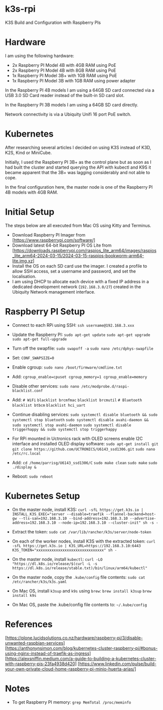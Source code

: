 # k3s-rpi

K3S Build and Configuration with Raspberry PIs

# Hardware

I am using the following hardware:

- 2x Raspberry PI Model 4B with 4GB RAM using PoE
- 2x Raspberry PI Model 4B with 8GB RAM using PoE
- 1x Raspberry PI Model 3B+ with 1GB RAM using PoE
- 1x Raspberry PI Model 3B with 1GB RAM using power adapter

In the Raspberry PI 4B models I am using a 64GB SD card connected via a USB 3.0 SD Card reader instead of the built-in SD card slot.

In the Raspberry PI 3B models I am using a 64GB SD card directly.

Network connectivity is via a Ubiquity Unifi 16 port PoE switch.

# Kubernetes

After researching several articles I decided on using K3S instead of K3D, K2S, Kind or MiniCube.

Initially, I used the Raspberry PI 3B+ as the control plane but as soon as I had built the cluster and started querying the API with kubectl and K9S it became apparent that the 3B+ was lagging considerably and not able to cope.

In the final configuration here, the master node is one of the Raspberry PI 4B models with 4GB RAM.

# Initial Setup

The steps below are all executed from Mac OS using Kitty and Terminus.

- Download Raspberry PI Imager from [https://www.raspberrypi.com/software/]
- Download latest 64-bit Raspberry PI OS Lite from [https://downloads.raspberrypi.com/raspios_lite_arm64/images/raspios_lite_arm64-2024-03-15/2024-03-15-raspios-bookworm-arm64-lite.img.xz]
- Install the OS on each SD card use the imager. I created a profile to allow SSH access, set a username and password, and set the localisation.
- I am using DHCP to allocate each device with a fixed IP address in a dedicated development network (`192.168.3.0/27`) created in the Ubiquity Network management interface.

# Raspberry PI Setup

- Connect to each RPi using SSH:
  `ssh username@192.168.3.xxx`

- Update the Raspberry PI:
  `sudo apt-get update`
  `sudo apt-get upgrade`
  `sudo apt-get full-upgrade`

- Turn off the swapfile:
  `sudo swapoff -a`
  `sudo nano /etc/dphys-swapfile`

- Set:
  `CONF_SWAPSIZE=0`

- Enable cgroup:
  `sudo nano /boot/firmware/cmdline.txt`

- Add:
  `cgroup_enable=cpuset cgroup_memory=1 cgroup_enable=memory`

- Disable other services:
  `sudo nano /etc/modprobe.d/raspi-blacklist.conf`

- Add:
  `# WiFi`
  `blacklist brcmfmac`
  `blacklist brcmutil`
  `# Bluetooth`
  `blacklist btbcm`
  `blacklist hci_uart`

- Continue disabling services:
  `sudo systemctl disable bluetooth && sudo systemctl stop bluetooth`
  `sudo systemctl disable avahi-daemon && sudo systemctl stop avahi-daemon`
  `sudo systemctl disable triggerhappy && sudo systemctl stop triggerhappy`

- For RPi mounted in Uctronics rack with OLED screens enable I2C interface and installed OLED display software:
  `sudo apt-get install git`
  `git clone https://github.com/UCTRONICS/U6143_ssd1306.git`
  `sudo nano /etc/rc.local`

- Add:
  `cd /home/parrisg/U6143_ssd1306/C`
  `sudo make clean`
  `sudo make`
  `sudo ./display &`

- Reboot:
  `sudo reboot`

# Kubernetes Setup

- On the master node, install K3S:
  `curl -sfL https://get.k3s.io | INSTALL_K3S_EXEC="server --disable=traefik --flannel-backend=host-gw --tls-san=192.168.3.10 --bind-address=192.168.3.10 --advertise-address=192.168.3.10 --node-ip=192.168.3.10 --cluster-init" sh -s -`

- Extract the token:
  `sudo cat /var/lib/rancher/k3s/server/node-token`

- On each of the worker nodes, install K3S with the extracted token:
  `curl -sfL https://get.k3s.io | K3S_URL=https://192.168.3.10:6443 K3S_TOKEN="xxxxxxxxxxxxxxxxxxxxxxxxxxxxxxx" sh -`

- On the master node, install `kubectl`:
  `curl -LO "https://dl.k8s.io/release/$(curl -L -s https://dl.k8s.io/release/stable.txt)/bin/linux/arm64/kubectl"`

- On the master node, copy the `.kube/config` file contents:
  `sudo cat /etc/rancher/k3s/k3s.yaml`

- On Mac OS, install `k3sup` and `k9s` using `brew`:
  `brew install k3sup`
  `brew install k9s`

- On Mac OS, paste the .kube/config file contents to:
  `~/.kube/config`

# References

[https://plone.lucidsolutions.co.nz/hardware/raspberry-pi/3/disable-unwanted-raspbian-services]
[https://anthonynsimon.com/blog/kubernetes-cluster-raspberry-pi/#bonus-using-nginx-instead-of-traefik-as-ingress]
[https://alexsniffin.medium.com/a-guide-to-building-a-kubernetes-cluster-with-raspberry-pis-23fa4938d420]
[https://www.linkedin.com/pulse/build-your-own-private-cloud-home-raspberry-pi-minio-huerta-arias/]

# Notes

- To get Raspberry PI memory:
  `grep MemTotal /proc/meminfo`
